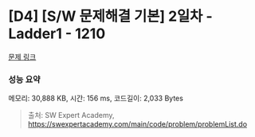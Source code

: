 # [D4] [S/W 문제해결 기본] 2일차 - Ladder1 - 1210 

[문제 링크](https://swexpertacademy.com/main/code/problem/problemDetail.do?contestProbId=AV14ABYKADACFAYh) 

### 성능 요약

메모리: 30,888 KB, 시간: 156 ms, 코드길이: 2,033 Bytes



> 출처: SW Expert Academy, https://swexpertacademy.com/main/code/problem/problemList.do